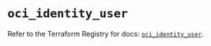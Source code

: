 # `oci_identity_user`

Refer to the Terraform Registry for docs: [`oci_identity_user`](https://registry.terraform.io/providers/oracle/oci/6.18.0/docs/resources/identity_user).

